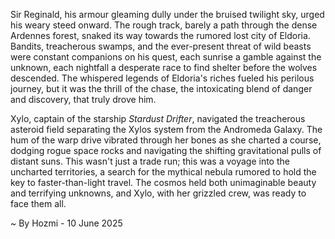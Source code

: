 
Sir Reginald, his armour gleaming dully under the bruised twilight sky, urged his weary steed onward.  The rough track, barely a path through the dense Ardennes forest, snaked its way towards the rumored lost city of Eldoria.  Bandits, treacherous swamps, and the ever-present threat of wild beasts were constant companions on his quest, each sunrise a gamble against the unknown, each nightfall a desperate race to find shelter before the wolves descended.  The whispered legends of Eldoria's riches fueled his perilous journey, but it was the thrill of the chase, the intoxicating blend of danger and discovery, that truly drove him.

Xylo, captain of the starship *Stardust Drifter*, navigated the treacherous asteroid field separating the Xylos system from the Andromeda Galaxy.  The hum of the warp drive vibrated through her bones as she charted a course, dodging rogue space rocks and navigating the shifting gravitational pulls of distant suns.  This wasn't just a trade run; this was a voyage into the uncharted territories, a search for the mythical nebula rumored to hold the key to faster-than-light travel. The cosmos held both unimaginable beauty and terrifying unknowns, and Xylo, with her grizzled crew, was ready to face them all.

~ By Hozmi - 10 June 2025

